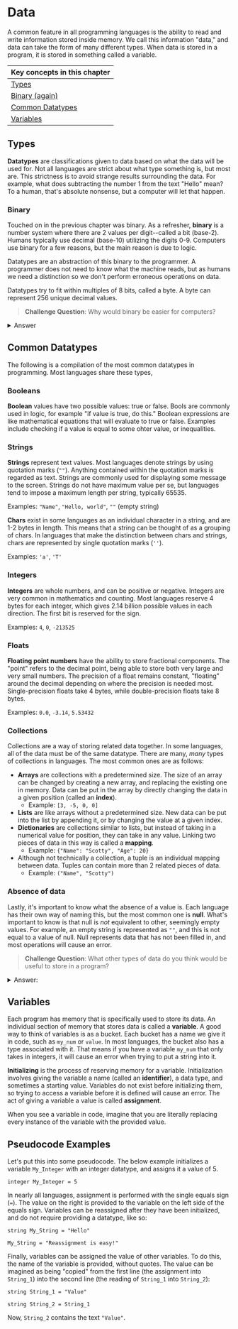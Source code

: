# Data

A common feature in all programming languages is the ability to read and write information stored inside memory. We call this information "data," and data can take the form of many different types. When data is stored in a program, it is stored in something called a variable.

| Key concepts in this chapter
| -
| [Types](#k-datatypes)
| [Binary (again)](#k-binary)
| [Common Datatypes](#k-bool)
| [Variables](#k-variable)

## Types

<span id="k-datatypes">**Datatypes** are classifications given to data based on what the data will be used for</span>. Not all languages are strict about what type something is, but most are. This strictness is to avoid strange results surrounding the data. For example, what does subtracting the number 1 from the text "Hello" mean? To a human, that's absolute nonsense, but a computer will let that happen.

### Binary

Touched on in the previous chapter was binary. <span id="k-binary">As a refresher, **binary** is a number system where there are 2 values per digit--called a bit (base-2)</span>. Humans typically use decimal (base-10) utilizing the digits 0-9. Computers use binary for a few reasons, but the main reason is due to logic.

Datatypes are an abstraction of this binary to the programmer. A programmer does not need to know what the machine reads, but as humans we need a distinction so we don't perform erroneous operations on data.

Datatypes try to fit within multiples of 8 bits, called a byte. A byte can represent 256 unique decimal values. 

> **Challenge Question**: Why would binary be easier for computers?

<details>
<summary>Answer</summary>
Binary is easier for computers due to stability. When a circuit only has 2 possible values (low or high voltage), there is no nuance. If a circuit has a low amount of voltage, then it's safe to assume the value is a 0. If the circuit has some non-low amount, the value is probably a 1.

Let's introduce a third value. Instead of detecting (almost) no power vs. high power, we also have to detect "medium" power. Where does the threshold lie? Each circuit will have its own variation in voltage, so a large fluctuation may make a value bounce between 0 and 1, or 1 and 2.

This issue is exasperated for each additional digit. With base-4, a fluctuation may bounce a value between 3 different values! This is avoiding the problem of logic, which further complicates things.
</details>

## Common Datatypes

The following is a compilation of the most common datatypes in programming. Most languages share these types, 

### Booleans

<span id="k-bool">**Boolean** values have two possible values: true or false</span>. Bools are commonly used in logic, for example "if value is true, do this." Boolean expressions are like mathematical equations that will evaluate to true or false. Examples include checking if a value is equal to some ohter value, or inequalities.

### Strings

<span id="k-str">**Strings** represent text values</span>. Most languages denote strings by using quotation marks (`""`). Anything contained within the quotation marks is regarded as text. Strings are commonly used for displaying some message to the screen. Strings do not have maximum value per se, but languages tend to impose a maximum length per string, typically 65535.

Examples: `"Name"`, `"Hello, world"`, `""` (empty string)

<span id="char">**Chars** exist in some languages as an individual character in a string, and are 1-2 bytes in length</span>. This means that a string can be thought of as a grouping of chars. In languages that make the distinction between chars and strings, chars are represented by single quotation marks (`''`).

Examples: `'a'`, `'T'`

### Integers

<span id="k-int">**Integers** are whole numbers, and can be positive or negative</span>. Integers are very common in mathematics and counting. Most languages reserve 4 bytes for each integer, which gives 2.14 billion possible values in each direction. The first bit is reserved for the sign.

Examples: `4`, `0`, `-213525`

### Floats

<span id="k-float">**Floating point numbers** have the ability to store fractional components</span>. The "point" refers to the decimal point, being able to store both very large and very small numbers. The precision of a float remains constant, "floating" around the decimal depending on where the precision is needed most. Single-precision floats take 4 bytes, while double-precision floats take 8 bytes.

Examples: `0.0`, `-3.14`, `5.53432`

### Collections

Collections are a way of storing related data together. In some languages, all of the data must be of the same datatype. There are many, _many_ types of collections in languages. The most common ones are as follows:

- <span id="k-array">**Arrays** are collections with a predetermined size</span>. The size of an array can be changed by creating a new array, and replacing the existing one in memory. Data can be put in the array by directly changing the data in a given position (called an **index**).
  - Example: `[3, -5, 0, 0]`
- <span id="k-list">**Lists** are like arrays without a predetermined size</span>. New data can be put into the list by appending it, or by changing the value at a given index.
- <span id="k-dict">**Dictionaries** are collections similar to lists, but instead of taking in a numerical value for position, they can take in any value</span>. <span id="k-mapping">Linking two pieces of data in this way is called a **mapping**</span>.
  - Example: `{"Name": "Scotty", "Age": 20}`
- Although not technically a collection, a tuple is an individual mapping between data. Tuples can contain more than 2 related pieces of data. 
  - Example: `("Name", "Scotty")`

### Absence of data

<span id="k-null">Lastly, it's important to know what the absence of a value is. Each language has their own way of naming this, but the most common one is **null**</span>. What's important to know is that null is _not_ equivalent to other, seemingly empty values. For example, an empty string is represented as `""`, and this is not equal to a value of null. Null represents data that has not been filled in, and most operations will cause an error.

> **Challenge Question**: What other types of data do you think would be useful to store in a program?

<details>
<summary>Answer:</summary>
Some languages have additional types, such as signed and unsigned numerical types. Chapter 8 will cover the concept of objects--types with user-defined data.
</details>

## Variables

Each program has memory that is specifically used to store its data. An individual section of memory that stores data is called a **variable**. A good way to think of variables is as a bucket. Each bucket has a name we give it in code, such as `my_num` or `value`. In most languages, the bucket also has a type associated with it. That means if you have a variable `my_num` that only takes in integers, it will cause an error when trying to put a string into it.

**Initializing** is the process of reserving memory for a variable. Initialization involves giving the variable a name (called an **identifier**), a data type, and sometimes a starting value. Variables do not exist before initializing them, so trying to access a variable before it is defined will cause an error. The act of giving a variable a value is called **assignment**.

When you see a variable in code, imagine that you are literally replacing every instance of the variable with the provided value.

## Pseudocode Examples

Let's put this into some pseudocode. The below example initializes a variable `My_Integer` with an integer datatype, and assigns it a value of 5.

```
integer My_Integer = 5
```

In nearly all languages, assignment is performed with the single equals sign (`=`). The value on the right is provided to the variable on the left side of the equals sign. Variables can be reassigned after they have been initialized, and do not require providing a datatype, like so:

```
string My_String = "Hello"

My_String = "Reassignment is easy!"
```

Finally, variables can be assigned the value of other variables. To do this, the name of the variable is provided, without quotes. The value can be imagined as being "copied" from the first line (the assignment into `String_1`) into the second line (the reading of `String_1` into `String_2`):

```
string String_1 = "Value"

string String_2 = String_1
```

Now, `String_2` contains the text `"Value"`.

<!--Styles for summary hover tag.-->
<style>
summary:hover {
  font-weight: bold;
  cursor: pointer;
}
</style>